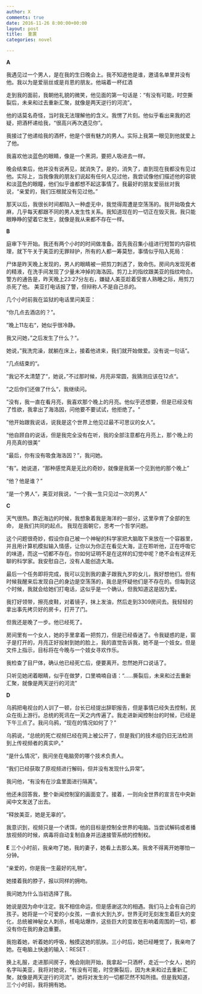 ```yaml
---
author: X
comments: true
date: 2016-11-26 8:00:00+00:00
layout: post
title:  重置
categories: novel

---
```


**A**

我遇见过一个男人，是在我的生日晚会上。我不知道他是谁，邀请名单里并没有他。我以为是爱丽丝或是肖恩的朋友。他端着一杯红酒

走到我的面前，我朝他礼貌的微笑，他见面的第一句话是：“有没有可能，时空撕裂后，未来和过去重新汇聚，就像是两天逆行的河流”。

他的话莫名奇怪，当时我无法理解他的含义。我愣了片刻。他似乎看出来我的迟疑，把酒杯递给我，“很高兴再次遇见你”。

我接过了他递给我的酒杯，他是个很有魅力的男人。实际上我第一眼见到他就爱上了他。

我喜欢他淡蓝色的眼睛，像是一个黑洞，要把人吸进去一样。

晚会结束后，他并没有说再见，就消失了。是的，消失了，直到现在我都没有见过他。实际上，当我像我的朋友们说起有任何人见过他，我尝试像他们描述他的容貌和淡蓝色的眼瞳，他们似乎谁都想不起这事情了。我最好的朋友爱丽丝对我说，“亲爱的，我们压根就没有见过他。”

那天以后，我很长时间都陷入一种虚无中，我觉得周遭是空荡荡的。我开始吸食大麻，几乎每天都跟不同的男人发生性关系。我知道现在的一切正在毁灭我，我只能眼睁睁的望着它发生，就像是我从来都不存在一样。



**B**

庭审下午开始。我还有两个小时的时间做准备。首先我召集小组进行短暂的内容梳理，就下午关于美亚的无罪辩护，所有的人都一筹莫愁，事情似乎陷入死局：

尸体是昨天晚上发现的，男人的眼睛被一把剪刀刺透了，致命伤。房间内发现死者的精液，在洗手间发现了少量未冲掉的海洛因。剪刀上的指纹跟美亚的指纹吻合。警方的通告是，昨天晚上23:27分左右，嫌疑人美亚趁着受害人熟睡之际，用剪刀杀死了他。 美亚打电话报了警，但辩称人不是自己杀的。

几个小时前我在监狱的电话里问美亚：

“你几点去酒店的？”。

”晚上11左右“，她似乎很冷静。

我又问她，”之后发生了什么？“。

她说，”我洗完澡，就躺在床上，接着他进来，我们就开始做爱。没有说一句话“。

”几点结束的“。

”我记不太清楚了“，她说，”不过那时候，月亮非常圆，我猜测应该在12点“。

”之后你们还做了什么“，我继续问。

”没有，我一直在看月亮，我喜欢那个晚上的月亮。他似乎还想要，但是已经没有了性欲，我拿出了海洛因，问他要不要试试，他拒绝了。“

”他开始跟我说话，说我是这个世界上他见过最不可思议的女人“。

“他自顾自的说话，但是我完全没有在听，我的全部注意都在月亮上，那个晚上的月亮真的很美”

“最后，你有没有吸食海洛因？”，我问她。

“有”。她说道，“那种感觉真是无比的奇妙，就像是我第一个见到他的那个晚上”

“他？他是谁？”

“是一个男人”，美亚对我说，“一个我一生只见过一次的男人”



**C**

天气很热。靠近海边的时候，我想象着我是海洋的一部分，这里孕育了全部的生命， 是我们共同的起点。 我现在面朝它，思考一个哲学问题。

这个问题很奇妙，假设你自己被一个神秘的科学家把大脑取下来放在一个容器里，并且用计算机模拟输入情感，让你以为你正在看见大海，正在聆听他，正在呼吸它的味道，而这一切都不存在。你如何证明不是在这样的幻觉中呢？绝不会有这样无聊的科学家。我安慰自己，没有人能创造大海。

最后一个任务即将完成，我可以见到我的妻子跟我九岁的女儿，我好想他们。但有时候我醒来后发现自己的身边是空荡荡的，我总是怀疑他们是不存在的。但每到这个时候，我就会给她们打电话，这似乎是一个确认，但我知道这是因为爱。

我打好领带，擦亮皮鞋，对着镜子，抹上发油，然后走到3309房间去。我轻轻的拿出事先拷贝好的房卡，打开了门。

但我还是晚了一步。他已经死了。

房间里有一个女人，她的手里拿着一把剪刀，但是已经昏迷了。令我疑惑的是，窗子是打开的，月亮正好投射到她的脸上，我的直觉告诉我，她不是一个妓女。但是文件上指示，目标将在今晚与一个妓女寻欢作乐。

我检查了目尸体，确认他已经死亡后，便要离开。忽然她开口说话了。

只听见她闭着眼睛，似乎在做梦，口里喃喃自语：“......撕裂后，未来和过去重新汇聚，就像是两天逆行的河流”



**D**

乌鸦把电视台的人训了一顿，台长已经提出辞职报告，但是事情已经失去控制，民众在街上游行。总统的死讯在一天之内传遍了。我走进新闻控制台的时候，已经是下午三点了。我问乌鸦，“现在的情况如何了？”

乌鸦说，“总统的死亡视频已经在网上被公开了，但是我们的技术组仍旧无法检测到上传视频者的真实IP。”

“是什么情况”，我问坐在电脑旁的哪个技术负责人。

“我们已经获取了原视频进行解码，但并没有发现什么异常”。

我问他，“有没有在沙盒里面进行隔离”。

他还未回答我，整个新闻控制室的画面变了。接着，一则向全世界的宣言在中央新闻中文发送了出去。

“释放美亚，她是无辜的”。

我意识到，视频只是一个诱饵，他的目标是控制全世界的电脑。当尝试解码或者播放视频的时候，病毒将自动复制自身并迅速接管系统的控制权。



**E**
三个小时前，我亲吻了她，我的妻子，她看上去那么美。我舍不得离开她哪怕一分钟。

“亲爱的，你是我一生最好的礼物”。

她搂着我的脖子，报以同样的拥吻。

我问她为什么当初选择了我。

她说是因为命中注定。我不相信命运，但是感谢这次的相遇。我们马上会有自己的孩子。她将是一个可爱的小女孩，一直长大到九岁。世界无时无刻发生着巨大的变化，总统被神秘女人刺杀，核电站爆炸，这些巨大的变故在影响着周围的一切，都没有你在我的身边重要。

我抱着她，听着她的呼吸，触摸这她的肌肤。三小时后，她已经睡觉了，我亲吻了她。在电脑上快速的输入：RESET .

换上礼服，走进那间房子，晚会刚刚开始，我拿起一只酒杯，走近一个女人，她的名字叫美亚，我将对她说，“有没有可能，时空撕裂后，因为未来和过去重新汇聚，就像是两天逆行的河流”。她将对发生的一切都茫然不知所措。但是我知道，三个小时前，我将拥有她。
